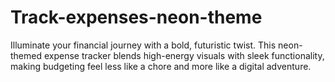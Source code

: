 # Track-expenses-neon-theme
Illuminate your financial journey with a bold, futuristic twist. This neon-themed expense tracker blends high-energy visuals with sleek functionality, making budgeting feel less like a chore and more like a digital adventure.
